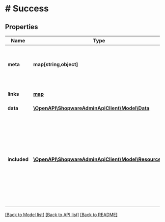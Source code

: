 # # Success

## Properties

Name | Type | Description | Notes
------------ | ------------- | ------------- | -------------
**meta** | **map[string,object]** | Non-standard meta-information that can not be represented as an attribute or relationship. | [optional]
**links** | [**map**](map.md) | Link members related to the primary data. | [optional]
**data** | [**\OpenAPI\ShopwareAdminApiClient\Model\Data**](Data.md) |  |
**included** | [**\OpenAPI\ShopwareAdminApiClient\Model\Resource[]**](Resource.md) | To reduce the number of HTTP requests, servers **MAY** allow responses that include related resources along with the requested primary resources. Such responses are called \&quot;compound documents\&quot;. | [optional]

[[Back to Model list]](../../README.md#models) [[Back to API list]](../../README.md#endpoints) [[Back to README]](../../README.md)
